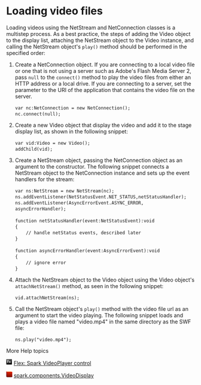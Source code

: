 # Loading video files

Loading videos using the NetStream and NetConnection classes is a multistep
process. As a best practice, the steps of adding the Video object to the display
list, attaching the NetStream object to the Video instance, and calling the
NetStream object's `play()` method should be performed in the specified order:

1.  Create a NetConnection object. If you are connecting to a local video file
    or one that is not using a server such as Adobe's Flash Media Server 2, pass
    `null` to the `connect()` method to play the video files from either an HTTP
    address or a local drive. If you are connecting to a server, set the
    parameter to the URI of the application that contains the video file on the
    server.

        var nc:NetConnection = new NetConnection();
        nc.connect(null);

2.  Create a new Video object that display the video and add it to the stage
    display list, as shown in the following snippet:

        var vid:Video = new Video();
        addChild(vid);

3.  Create a NetStream object, passing the NetConnection object as an argument
    to the constructor. The following snippet connects a NetStream object to the
    NetConnection instance and sets up the event handlers for the stream:

        var ns:NetStream = new NetStream(nc);
        ns.addEventListener(NetStatusEvent.NET_STATUS,netStatusHandler);
        ns.addEventListener(AsyncErrorEvent.ASYNC_ERROR, asyncErrorHandler);

        function netStatusHandler(event:NetStatusEvent):void
        {
        	// handle netStatus events, described later
        }

        function asyncErrorHandler(event:AsyncErrorEvent):void
        {
        	// ignore error
        }

4.  Attach the NetStream object to the Video object using the Video object's
    `attachNetStream()` method, as seen in the following snippet:

        vid.attachNetStream(ns);

5.  Call the NetStream object's `play()` method with the video file url as an
    argument to start the video playing. The following snippet loads and plays a
    video file named "video.mp4" in the same directory as the SWF file:

        ns.play("video.mp4");

More Help topics

![](../../img/flexLinkIndicator.png)
[Flex: Spark VideoPlayer control](https://help.adobe.com/en_US/flex/using/WSc78f87379113c38b-669905c51221a3b97af-8000.html)

![](../../img/flashplatformLinkIndicator.png)
[spark.components.VideoDisplay](https://help.adobe.com/en_US/FlashPlatform/reference/actionscript/3/spark/components/VideoDisplay.html?allClasses=1)
